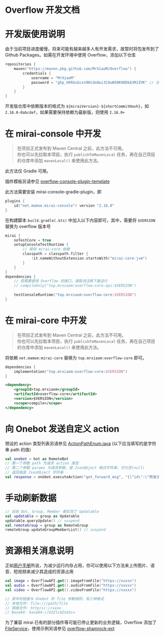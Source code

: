 # Overflow 开发文档

# 开发版使用说明

由于当前项目进度缓慢，将来可能有越来越多人有开发需求，故暂时将包发布到了 Github Packages。如需在开发环境中使用 Overflow，添加以下仓库

```kotlin
repositories {
    maven("https://maven.pkg.github.com/MrXiaoM/Overflow") {
        credentials {
            username = "MrXiaoM"
            password = "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" // 该 token 仅有 package:read 权限
        }
    }
}
```
开发版仓库中依赖版本的格式为 `${miraiVersion}-${shortCommitHash}`，如 `2.16.0-0abcdef`，如果需要保持依赖为最新版，则使用 `2.16.0+`

# 在 mirai-console 中开发

> 在项目正式发布到 Maven Central 之前，此方法不可用。  
> 你也可以先拉取本项目，执行 `publishToMavenLocal` 任务，再在自己项目的仓库中添加 `mavenLocal()` 来使用此方法。

此方法仅 Gradle 可用。

插件模板另请参见 [overflow-console-plugin-template](https://github.com/project-tRNA/overflow-console-plugin-template)

此方法需要安装 mirai-console-gradle-plugin，即
```kotlin
plugins {
    id("net.mamoe.mirai-console") version "2.16.0"
}
```
在构建脚本 `build.gradle(.kts)` 中加入以下内容即可，其中，需要将 `$VERSION` 替换为 overflow 版本号

```kotlin
mirai {
    noTestCore = true
    setupConsoleTestRuntime {
        // 移除 mirai-core 依赖
        classpath = classpath.filter {
            !it.nameWithoutExtension.startsWith("mirai-core-jvm")
        }
    }
}
dependencies {
    // 若需要使用 Overflow 的接口，请取消注释下面这行
    // compileOnly("top.mrxiaom:overflow-core-api:$VERSION")
    
    testConsoleRuntime("top.mrxiaom:overflow-core:$VERSION")
}
```

# 在 mirai-core 中开发

> 在项目正式发布到 Maven Central 之前，此方法不可用。  
> 你也可以先拉取本项目，执行 `publishToMavenLocal` 任务，再在自己项目的仓库中添加 `mavenLocal()` 来使用此方法。

将依赖 `net.mamoe:mirai-core` 替换为 `top.mrxiaom:overflow-core` 即可。

```kotlin
dependencies {
    implementation("top.mrxiaom:overflow-core:$VERSION")
}
```
```xml
<dependency>
    <groupId>top.mrxiaom</groupId>
    <artifactId>overflow-core</artifactId>
    <version>$VERSION</version>
    <scope>compile</scope>
</dependency>
```

# 向 Onebot 发送自定义 action

预设的 action 类型列表另请参见 [ActionPathEnum.java](/onebot/src/main/java/cn/evole/onebot/sdk/enums/ActionPathEnum.java) (以下应当填写的是字符串 path 的值)

```kotlin
val onebot = bot as RemoteBot
// 第一个参数 path 为请求 action 类型
// 第二个参数 params 为请求参数，是 JsonObject 格式字符串，可为空(null)
// 返回值是 JsonObject 字符串
val response = onebot.executeAction("get_forward_msg", "{\"id\":\"转发消息ID\"}")
```

# 手动刷新数据

```kotlin
// 目前 Bot, Group, Member 都实现了 Updatable
val updatable = group as Updatable
updatable.queryUpdate() // suspend
val remoteGroup = group as RemoteGroup
remoteGroup.updateGroupMemberList() // suspend
```

# 资源相关消息说明

正如[用户手册](/docs/README.md#资源相关消息说明)所说，为减少运行内存占用，你可以使用以下方法来上传图片、语音、短视频来减少其造成的资源占用

```kotlin
val image = OverflowAPI.get().imageFromFile("https://xxxxx")
val audio = OverflowAPI.get().audioFromFile("https://xxxxx")
val video = OverflowAPI.get().videoFromFile("https://xxxxx")

// 其中的链接与 Onebot 的 file 参数相同，有三种格式
// 本地文件: file:///path/file
// 网络文件: http(s)://xxxx
// Base64: base64://b3ZlcmZsb3c=
```

为了兼容 mirai 已有的部分插件等可能已停止更新的业务逻辑，Overflow 添加了 [FileService](/overflow-core-api/src/main/kotlin/top/mrxiaom/overflow/spi/FileService.kt)，使用示例另请参见 [overflow-shamrock-ext](https://github.com/MrXiaoM/overflow-shamrock-ext)

